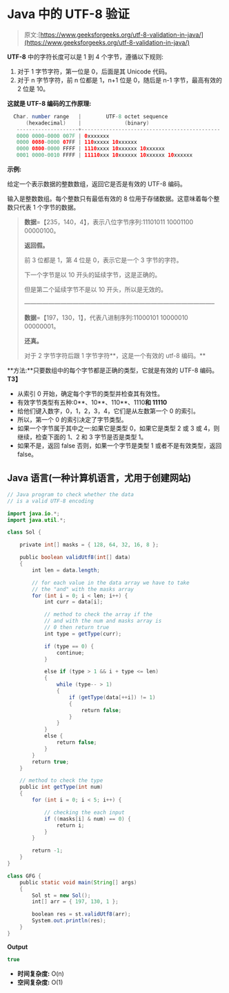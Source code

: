 # Java 中的 UTF-8 验证

> 原文:[https://www.geeksforgeeks.org/utf-8-validation-in-java/](https://www.geeksforgeeks.org/utf-8-validation-in-java/)

**UTF-8** 中的字符长度可以是 1 到 4 个字节，遵循以下规则:

1.  对于 1 字节字符，第一位是 0，后面是其 Unicode 代码。
2.  对于 n 字节字符，前 n 位都是 1，n+1 位是 0，随后是 n-1 字节，最高有效的 2 位是 10。

**这就是 UTF-8 编码的工作原理:**

```java
  Char. number range   |        UTF-8 octet sequence
      (hexadecimal)    |              (binary)
   --------------------+---------------------------------------------
   0000 0000-0000 007F | 0xxxxxxx
   0000 0080-0000 07FF | 110xxxxx 10xxxxxx
   0000 0800-0000 FFFF | 1110xxxx 10xxxxxx 10xxxxxx
   0001 0000-0010 FFFF | 11110xxx 10xxxxxx 10xxxxxx 10xxxxxx
```

**示例:**

给定一个表示数据的整数数组，返回它是否是有效的 UTF-8 编码。

输入是整数数组。每个整数只有最低有效的 8 位用于存储数据。这意味着每个整数只代表 1 个字节的数据。

> **数据**=【235，140，4】，表示八位字节序列:11101011 10001100 00000100。
> 
> **返回假。**
> 
> 前 3 位都是 1，第 4 位是 0，表示它是一个 3 字节的字符。
> 
> 下一个字节是以 10 开头的延续字节，这是正确的。
> 
> 但是第二个延续字节不是以 10 开头，所以是无效的。
> 
> ———————————————————————————————–
> 
> **数据**=【197，130，1】，代表八进制序列:11000101 10000010 00000001。
> 
> **还真。**
> 
> 对于 2 字节字符后跟 1 字节字符**，这是一个有效的 utf-8 编码。**

**方法:**只要数组中的每个字节都是正确的类型，它就是有效的 UTF-8 编码。**T3】**

*   从索引 0 开始，确定每个字节的类型并检查其有效性。
*   有效字节类型有五种:0**、10**、110**、1110**和 11110**
*   给他们键入数字，0，1，2，3，4，它们是从左数第一个 0 的索引。
*   所以，第一个 0 的索引决定了字节类型。
*   如果一个字节属于其中之一:如果它是类型 0，如果它是类型 2 或 3 或 4，则继续，检查下面的 1、2 和 3 字节是否是类型 1。
*   如果不是，返回 false 否则，如果一个字节是类型 1 或者不是有效类型，返回 false。

## Java 语言(一种计算机语言，尤用于创建网站)

```java
// Java program to check whether the data
// is a valid UTF-8 encoding

import java.io.*;
import java.util.*;

class Sol {

    private int[] masks = { 128, 64, 32, 16, 8 };

    public boolean validUtf8(int[] data)
    {
        int len = data.length;

        // for each value in the data array we have to take
        // the "and" with the masks array
        for (int i = 0; i < len; i++) {
            int curr = data[i];

            // method to check the array if the
            // and with the num and masks array is
            // 0 then return true
            int type = getType(curr);

            if (type == 0) {
                continue;
            }

            else if (type > 1 && i + type <= len)
            {
                while (type-- > 1) 
                {
                    if (getType(data[++i]) != 1)
                    {
                        return false;
                    }
                }
            }
            else {
                return false;
            }
        }
        return true;
    }

    // method to check the type
    public int getType(int num)
    {
        for (int i = 0; i < 5; i++) {

            // checking the each input
            if ((masks[i] & num) == 0) {
                return i;
            }
        }

        return -1;
    }
}

class GFG {
    public static void main(String[] args)
    {
        Sol st = new Sol();
        int[] arr = { 197, 130, 1 };

        boolean res = st.validUtf8(arr);
        System.out.println(res);
    }
}
```

**Output**

```java
true
```

*   **时间复杂度:** O(n)
*   **空间复杂度:** O(1)